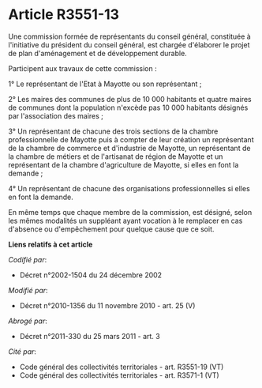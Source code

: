 # Article R3551-13

Une commission formée de représentants du conseil général, constituée à l'initiative du président du conseil général, est
chargée d'élaborer le projet de plan d'aménagement et de développement durable. 

Participent aux travaux de cette commission : 

1° Le représentant de l'Etat à Mayotte ou son représentant ; 

2° Les maires des communes de plus de 10 000 habitants et quatre maires de communes dont la population n'excède pas 10 000
habitants désignés par l'association des maires ; 

3° Un représentant de chacune des trois sections de la chambre professionnelle de Mayotte puis à compter de leur création un
représentant de la chambre de commerce et d'industrie de Mayotte, un représentant de la       chambre de métiers et de
l'artisanat de région  de Mayotte et un représentant de la chambre d'agriculture de Mayotte, si elles en font la demande ; 

4° Un représentant de chacune des organisations professionnelles si elles en font la demande. 

En même temps que chaque membre de la commission, est désigné, selon les mêmes modalités un suppléant ayant vocation à le
remplacer en cas d'absence ou d'empêchement pour quelque cause que ce soit.

**Liens relatifs à cet article**

_Codifié par_:

  - Décret n°2002-1504 du 24 décembre 2002

_Modifié par_:

  - Décret n°2010-1356 du 11 novembre 2010 - art. 25 (V)

_Abrogé par_:

  - Décret n°2011-330 du 25 mars 2011 - art. 3

_Cité par_:

  - Code général des collectivités territoriales - art. R3551-19 (VT)
  - Code général des collectivités territoriales - art. R3571-1 (VT)
